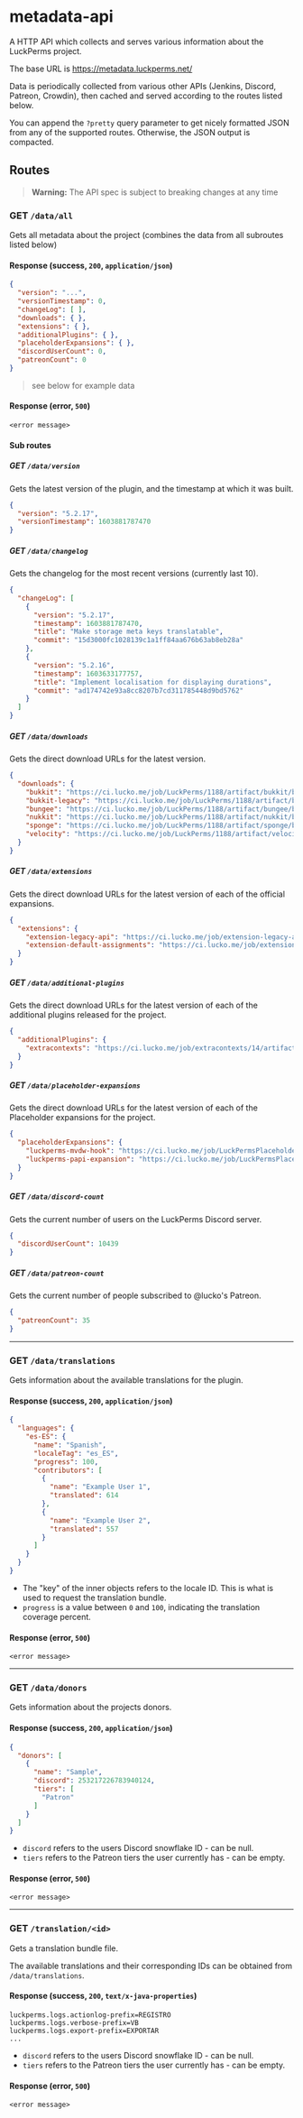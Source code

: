 # metadata-api

A HTTP API which collects and serves various information about the LuckPerms project.

The base URL is https://metadata.luckperms.net/

Data is periodically collected from various other APIs (Jenkins, Discord, Patreon, Crowdin), then cached and served according to the routes listed below.

You can append the `?pretty` query parameter to get nicely formatted JSON from any of the supported routes. Otherwise, the JSON output is compacted.



## Routes

>  **Warning:** The API spec is subject to breaking changes at any time



### GET `/data/all`

Gets all metadata about the project (combines the data from all subroutes listed below)

#### Response (success, `200`, `application/json`)

```json
{
  "version": "...",
  "versionTimestamp": 0,
  "changeLog": [ ],
  "downloads": { },
  "extensions": { },
  "additionalPlugins": { },
  "placeholderExpansions": { },
  "discordUserCount": 0,
  "patreonCount": 0
}
```

> see below for example data

#### Response (error, `500`)

```
<error message>
```

#### Sub routes

##### GET `/data/version`

Gets the latest version of the plugin, and the timestamp at which it was built.

```json
{
  "version": "5.2.17",
  "versionTimestamp": 1603881787470
}
```

##### GET `/data/changelog`

Gets the changelog for the most recent versions (currently last 10).

```json
{
  "changeLog": [
    {
      "version": "5.2.17",
      "timestamp": 1603881787470,
      "title": "Make storage meta keys translatable",
      "commit": "15d3000fc1028139c1a1ff84aa676b63ab8eb28a"
    },
    {
      "version": "5.2.16",
      "timestamp": 1603633177757,
      "title": "Implement localisation for displaying durations",
      "commit": "ad174742e93a8cc8207b7cd311785448d9bd5762"
    }
  ]
}
```

##### GET `/data/downloads`

Gets the direct download URLs for the latest version.

```json
{
  "downloads": {
    "bukkit": "https://ci.lucko.me/job/LuckPerms/1188/artifact/bukkit/build/libs/LuckPerms-Bukkit-5.2.23.jar",
    "bukkit-legacy": "https://ci.lucko.me/job/LuckPerms/1188/artifact/bukkit-legacy/build/libs/LuckPerms-Bukkit-Legacy-5.2.23.jar",
    "bungee": "https://ci.lucko.me/job/LuckPerms/1188/artifact/bungee/build/libs/LuckPerms-Bungee-5.2.23.jar",
    "nukkit": "https://ci.lucko.me/job/LuckPerms/1188/artifact/nukkit/build/libs/LuckPerms-Nukkit-5.2.23.jar",
    "sponge": "https://ci.lucko.me/job/LuckPerms/1188/artifact/sponge/build/libs/LuckPerms-Sponge-5.2.23.jar",
    "velocity": "https://ci.lucko.me/job/LuckPerms/1188/artifact/velocity/build/libs/LuckPerms-Velocity-5.2.23.jar"
  }
}
```

##### GET `/data/extensions`

Gets the direct download URLs for the latest version of each of the official expansions.

```json
{
  "extensions": {
    "extension-legacy-api": "https://ci.lucko.me/job/extension-legacy-api/9/artifact/build/libs/extension-legacy-api-1.0.0.jar",
    "extension-default-assignments": "https://ci.lucko.me/job/extension-default-assignments/5/artifact/build/libs/extension-default-assignments-1.1.0.jar"
  }
}
```

##### GET `/data/additional-plugins`

Gets the direct download URLs for the latest version of each of the additional plugins released for the project.

```json
{
  "additionalPlugins": {
    "extracontexts": "https://ci.lucko.me/job/extracontexts/14/artifact/target/ExtraContexts.jar"
  }
}
```

##### GET `/data/placeholder-expansions`

Gets the direct download URLs for the latest version of each of the Placeholder expansions for the project.

```json
{
  "placeholderExpansions": {
    "luckperms-mvdw-hook": "https://ci.lucko.me/job/LuckPermsPlaceholders/22/artifact/luckperms-mvdw-hook/target/LuckPermsMVdWHook.jar",
    "luckperms-papi-expansion": "https://ci.lucko.me/job/LuckPermsPlaceholders/22/artifact/luckperms-papi-expansion/target/Expansion-LuckPerms.jar"
  }
}
```

##### GET `/data/discord-count`

Gets the current number of users on the LuckPerms Discord server.

```json
{
  "discordUserCount": 10439
}
```

##### GET `/data/patreon-count`

Gets the current number of people subscribed to @lucko's Patreon.

```json
{
  "patreonCount": 35
}
```

---

### GET `/data/translations`

Gets information about the available translations for the plugin.

#### Response (success, `200`, `application/json`)

```json
{
  "languages": {
    "es-ES": {
      "name": "Spanish",
      "localeTag": "es_ES",
      "progress": 100,
      "contributors": [
        {
          "name": "Example User 1",
          "translated": 614
        },
        {
          "name": "Example User 2",
          "translated": 557
        }
      ]
    }
  }
}
```

* The "key" of the inner objects refers to the locale ID. This is what is used to request the translation bundle.
* `progress` is a value between `0` and `100`, indicating the translation coverage percent.

#### Response (error, `500`)

```
<error message>
```

---

### GET `/data/donors`

Gets information about the projects donors.

#### Response (success, `200`, `application/json`)

```json
{
  "donors": [
    {
      "name": "Sample",
      "discord": 253217226783940124,
      "tiers": [
        "Patron"
      ]
    }
  ]
}
```

* `discord` refers to the users Discord snowflake ID - can be null.
* `tiers` refers to the Patreon tiers the user currently has - can be empty.

#### Response (error, `500`)

```
<error message>
```

---

### GET `/translation/<id>`

Gets a translation bundle file.

The available translations and their corresponding IDs can be obtained from `/data/translations`.

#### Response (success, `200`, `text/x-java-properties`)

```properties
luckperms.logs.actionlog-prefix=REGISTRO
luckperms.logs.verbose-prefix=VB
luckperms.logs.export-prefix=EXPORTAR
...
```

* `discord` refers to the users Discord snowflake ID - can be null.
* `tiers` refers to the Patreon tiers the user currently has - can be empty.

#### Response (error, `500`)

```
<error message>
```
